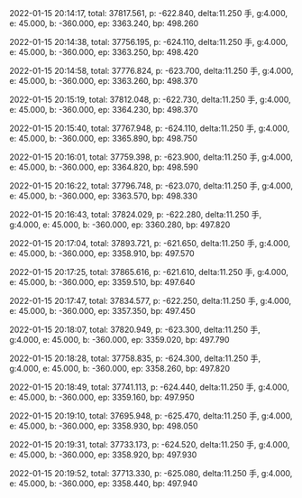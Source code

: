 2022-01-15 20:14:17, total: 37817.561, p: -622.840, delta:11.250 手, g:4.000, e: 45.000, b: -360.000, ep: 3363.240, bp: 498.260

2022-01-15 20:14:38, total: 37756.195, p: -624.110, delta:11.250 手, g:4.000, e: 45.000, b: -360.000, ep: 3363.250, bp: 498.420

2022-01-15 20:14:58, total: 37776.824, p: -623.700, delta:11.250 手, g:4.000, e: 45.000, b: -360.000, ep: 3363.260, bp: 498.370

2022-01-15 20:15:19, total: 37812.048, p: -622.730, delta:11.250 手, g:4.000, e: 45.000, b: -360.000, ep: 3364.230, bp: 498.370

2022-01-15 20:15:40, total: 37767.948, p: -624.110, delta:11.250 手, g:4.000, e: 45.000, b: -360.000, ep: 3365.890, bp: 498.750

2022-01-15 20:16:01, total: 37759.398, p: -623.900, delta:11.250 手, g:4.000, e: 45.000, b: -360.000, ep: 3364.820, bp: 498.590

2022-01-15 20:16:22, total: 37796.748, p: -623.070, delta:11.250 手, g:4.000, e: 45.000, b: -360.000, ep: 3363.570, bp: 498.330

2022-01-15 20:16:43, total: 37824.029, p: -622.280, delta:11.250 手, g:4.000, e: 45.000, b: -360.000, ep: 3360.280, bp: 497.820

2022-01-15 20:17:04, total: 37893.721, p: -621.650, delta:11.250 手, g:4.000, e: 45.000, b: -360.000, ep: 3358.910, bp: 497.570

2022-01-15 20:17:25, total: 37865.616, p: -621.610, delta:11.250 手, g:4.000, e: 45.000, b: -360.000, ep: 3359.510, bp: 497.640

2022-01-15 20:17:47, total: 37834.577, p: -622.250, delta:11.250 手, g:4.000, e: 45.000, b: -360.000, ep: 3357.350, bp: 497.450

2022-01-15 20:18:07, total: 37820.949, p: -623.300, delta:11.250 手, g:4.000, e: 45.000, b: -360.000, ep: 3359.020, bp: 497.790

2022-01-15 20:18:28, total: 37758.835, p: -624.300, delta:11.250 手, g:4.000, e: 45.000, b: -360.000, ep: 3358.260, bp: 497.820

2022-01-15 20:18:49, total: 37741.113, p: -624.440, delta:11.250 手, g:4.000, e: 45.000, b: -360.000, ep: 3359.160, bp: 497.950

2022-01-15 20:19:10, total: 37695.948, p: -625.470, delta:11.250 手, g:4.000, e: 45.000, b: -360.000, ep: 3358.930, bp: 498.050

2022-01-15 20:19:31, total: 37733.173, p: -624.520, delta:11.250 手, g:4.000, e: 45.000, b: -360.000, ep: 3358.920, bp: 497.930

2022-01-15 20:19:52, total: 37713.330, p: -625.080, delta:11.250 手, g:4.000, e: 45.000, b: -360.000, ep: 3358.440, bp: 497.940